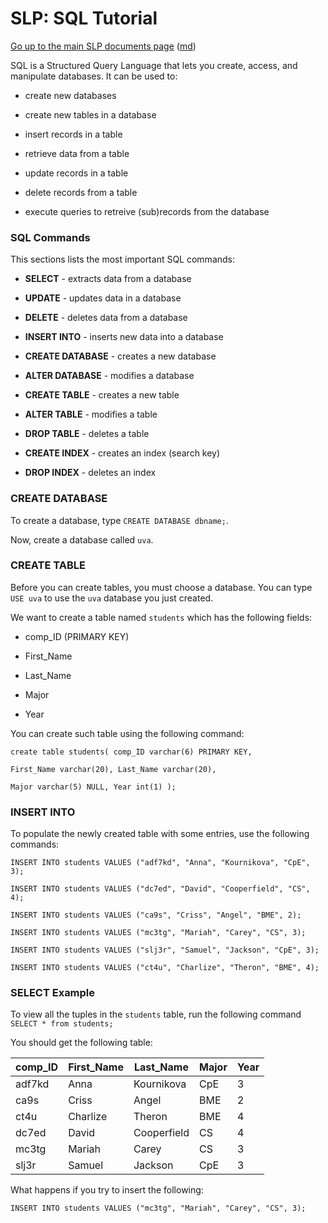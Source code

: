 SLP: SQL Tutorial
=======================

[Go up to the main SLP documents page](index.html) ([md](index.md))

SQL is a Structured Query Language that lets you create, access, and manipulate databases. It can be used to:

- create new databases

- create new tables in a database

- insert records in a table

- retrieve data from a table

- update records in a table

- delete records from a table

- execute queries to retreive (sub)records from the database

### SQL Commands ###

This sections lists the most important SQL commands:

- __SELECT__ - extracts data from a database
	
- __UPDATE__ - updates data in a database
	
- __DELETE__ - deletes data from a database
	
- __INSERT INTO__ - inserts new data into a database
	
- __CREATE DATABASE__ - creates a new database
	
- __ALTER DATABASE__ - modifies a database
	
- __CREATE TABLE__ - creates a new table
	
- __ALTER TABLE__ - modifies a table
	
- __DROP TABLE__ - deletes a table
	
- __CREATE INDEX__ - creates an index (search key)
	
- __DROP INDEX__ - deletes an index
	
	
### CREATE DATABASE ###

To create a database, type `CREATE DATABASE dbname;`. 

Now, create a database called `uva`.

### CREATE TABLE ###

Before you can create tables, you must choose a database. You can type `USE uva` to use the `uva` database you just created.

We want to create a table named `students` which has the following fields:

- comp_ID (PRIMARY KEY)

- First_Name

- Last_Name

- Major

- Year

You can create such table using the following command:

```
create table students( comp_ID varchar(6) PRIMARY KEY,

First_Name varchar(20), Last_Name varchar(20), 

Major varchar(5) NULL, Year int(1) );
```

### INSERT INTO ###

To populate the newly created table with some entries, use the following commands:

```
INSERT INTO students VALUES ("adf7kd", "Anna", "Kournikova", "CpE", 3);

INSERT INTO students VALUES ("dc7ed", "David", "Cooperfield", "CS", 4);

INSERT INTO students VALUES ("ca9s", "Criss", "Angel", "BME", 2);

INSERT INTO students VALUES ("mc3tg", "Mariah", "Carey", "CS", 3);

INSERT INTO students VALUES ("slj3r", "Samuel", "Jackson", "CpE", 3);

INSERT INTO students VALUES ("ct4u", "Charlize", "Theron", "BME", 4);
```

### SELECT Example ###

To view all the tuples in the `students` table, run the following command
`SELECT * from students;`

You should get the following table:


comp_ID | First_Name | Last_Name   | Major | Year |
---------|------------|-------------|-------|------|
adf7kd  | Anna       | Kournikova  | CpE   |    3 |
ca9s    | Criss      | Angel       | BME   |    2 |
ct4u    | Charlize   | Theron      | BME   |    4 |
dc7ed   | David      | Cooperfield | CS    |    4 |
mc3tg   | Mariah     | Carey       | CS    |    3 |
slj3r   | Samuel     | Jackson     | CpE   |    3 |



What happens if you try to insert the following:

`INSERT INTO students VALUES ("mc3tg", "Mariah", "Carey", "CS", 3);`

